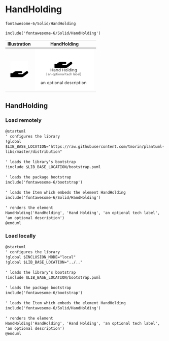 # HandHolding


```text
fontawesome-6/Solid/HandHolding
```

```text
include('fontawesome-6/Solid/HandHolding')
```



| Illustration | HandHolding |
| :---: | :---: |
| ![illustration for Illustration](../../fontawesome-6/Solid/HandHolding.png) | ![illustration for HandHolding](../../fontawesome-6/Solid/HandHolding.Local.png) |




## HandHolding

### Load remotely
```plantuml
@startuml
' configures the library
!global $LIB_BASE_LOCATION="https://raw.githubusercontent.com/tmorin/plantuml-libs/master/distribution"

' loads the library's bootstrap
!include $LIB_BASE_LOCATION/bootstrap.puml

' loads the package bootstrap
include('fontawesome-6/bootstrap')

' loads the Item which embeds the element HandHolding
include('fontawesome-6/Solid/HandHolding')

' renders the element
HandHolding('HandHolding', 'Hand Holding', 'an optional tech label', 'an optional description')
@enduml
```

### Load locally
```plantuml
@startuml
' configures the library
!global $INCLUSION_MODE="local"
!global $LIB_BASE_LOCATION="../.."

' loads the library's bootstrap
!include $LIB_BASE_LOCATION/bootstrap.puml

' loads the package bootstrap
include('fontawesome-6/bootstrap')

' loads the Item which embeds the element HandHolding
include('fontawesome-6/Solid/HandHolding')

' renders the element
HandHolding('HandHolding', 'Hand Holding', 'an optional tech label', 'an optional description')
@enduml
```

